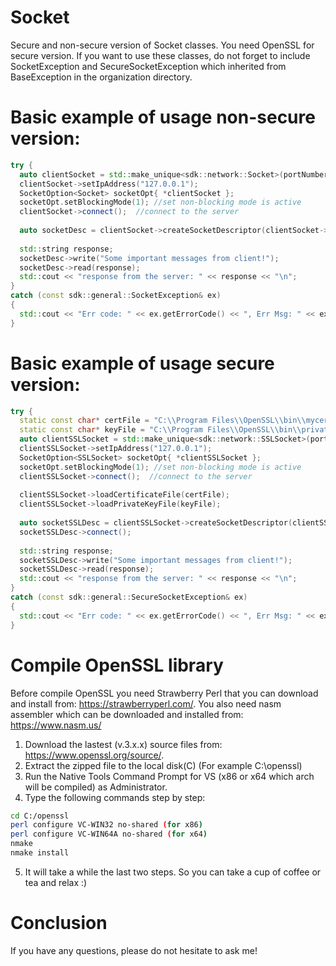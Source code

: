 # Socket
Secure and non-secure version of Socket classes. You need OpenSSL for secure version. If you want to use these classes, do not forget to include SocketException and SecureSocketException which inherited from BaseException in the organization directory.

# Basic example of usage non-secure version:

```c++
try {
  auto clientSocket = std::make_unique<sdk::network::Socket>(portNumber);
  clientSocket->setIpAddress("127.0.0.1");
  SocketOption<Socket> socketOpt{ *clientSocket };
  socketOpt.setBlockingMode(1);	//set non-blocking mode is active
  clientSocket->connect();  //connect to the server
  
  auto socketDesc = clientSocket->createSocketDescriptor(clientSocket->getSocketId());
  
  std::string response;
  socketDesc->write("Some important messages from client!");
  socketDesc->read(response);
  std::cout << "response from the server: " << response << "\n";
}
catch (const sdk::general::SocketException& ex)
{
  std::cout << "Err code: " << ex.getErrorCode() << ", Err Msg: " << ex.getErrorMsg() << "\n"; 
}
```

# Basic example of usage secure version:

```c++
try {
  static const char* certFile = "C:\\Program Files\\OpenSSL\\bin\\mycert.pem";
  static const char* keyFile = "C:\\Program Files\\OpenSSL\\bin\\privateKey.key";
  auto clientSSLSocket = std::make_unique<sdk::network::SSLSocket>(portNumber, connection_method::client);
  clientSSLSocket->setIpAddress("127.0.0.1");
  SocketOption<SSLSocket> socketOpt{ *clientSSLSocket };
  socketOpt.setBlockingMode(1);	//set non-blocking mode is active
  clientSSLSocket->connect();  //connect to the server
  
  clientSSLSocket->loadCertificateFile(certFile);
  clientSSLSocket->loadPrivateKeyFile(keyFile);
  
  auto socketSSLDesc = clientSSLSocket->createSocketDescriptor(clientSSLSocket->getSocketId());
  socketSSLDesc->connect();
  
  std::string response;
  socketSSLDesc->write("Some important messages from client!");
  socketSSLDesc->read(response);
  std::cout << "response from the server: " << response << "\n";
}
catch (const sdk::general::SecureSocketException& ex)
{
  std::cout << "Err code: " << ex.getErrorCode() << ", Err Msg: " << ex.getErrorMsg() << "\n"; 
}
```

# Compile OpenSSL library
Before compile OpenSSL you need Strawberry Perl that you can download and install from: https://strawberryperl.com/. You also need nasm assembler which can be downloaded and installed from: https://www.nasm.us/

1. Download the lastest (v.3.x.x) source files from: https://www.openssl.org/source/.
2. Extract the zipped file to the local disk(C) (For example C:\openssl)
3. Run the Native Tools Command Prompt for VS (x86 or x64 which arch will be compiled) as Administrator.
4. Type the following commands step by step:
```bash
cd C:/openssl
perl configure VC-WIN32 no-shared (for x86)
perl configure VC-WIN64A no-shared (for x64)
nmake
nmake install
```
5. It will take a while the last two steps. So you can take a cup of coffee or tea and relax :)

# Conclusion
If you have any questions, please do not hesitate to ask me!

